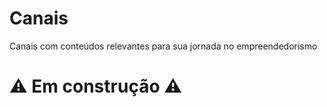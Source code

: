 # Canais

Canais com conteúdos relevantes para sua jornada no empreendedorismo

# ⚠️ Em construção ⚠️